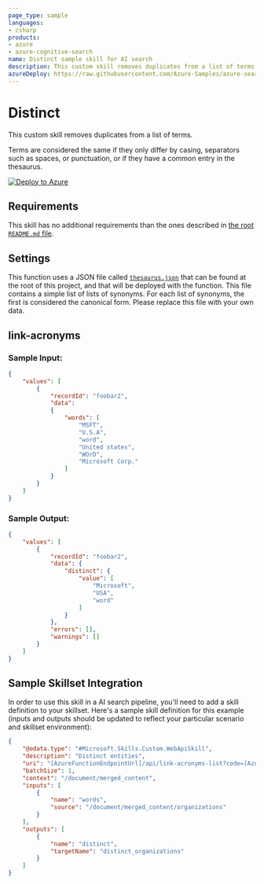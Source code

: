 ```yaml
---
page_type: sample
languages:
- csharp
products:
- azure
- azure-cognitive-search
name: Distinct sample skill for AI search
description: This custom skill removes duplicates from a list of terms.
azureDeploy: https://raw.githubusercontent.com/Azure-Samples/azure-search-power-skills/main/Text/Distinct/azuredeploy.json
---
```


# Distinct

This custom skill removes duplicates from a list of terms.

Terms are considered the same if they only differ by casing, separators such as spaces, or punctuation, or if they have a common entry in the thesaurus.

[![Deploy to Azure](https://azuredeploy.net/deploybutton.svg)](https://portal.azure.com/#create/Microsoft.Template/uri/https%3A%2F%2Fraw.githubusercontent.com%2FAzure-Samples%2Fazure-search-power-skills%2Fmain%2FText%2FDistinct%2Fazuredeploy.json)

## Requirements

This skill has no additional requirements than the ones described in [the root `README.md` file](../../README.md).

## Settings

This function uses a JSON file called [`thesaurus.json`](./thesaurus.json) that can be found at the root of this project, and that will be deployed with the function. This file contains a simple list of lists of synonyms. For each list of synonyms, the first is considered the canonical form. Please replace this file with your own data.

## link-acronyms

### Sample Input:

```json
{
    "values": [
        {
            "recordId": "foobar2",
            "data":
            {
                "words": [
                    "MSFT",
                    "U.S.A",
                    "word",
                    "United states",
                    "WOrD",
                    "Microsoft Corp."
                ]
            }
        }
    ]
}
```

### Sample Output:

```json
{
    "values": [
        {
            "recordId": "foobar2",
            "data": {
                "distinct": {
                    "value": [
                        "Microsoft",
                        "USA",
                        "word"
                    ]
                }
            },
            "errors": [],
            "warnings": []
        }
    ]
}
```

## Sample Skillset Integration

In order to use this skill in a AI search pipeline, you'll need to add a skill definition to your skillset.
Here's a sample skill definition for this example (inputs and outputs should be updated to reflect your particular scenario and skillset environment):

```json
{
    "@odata.type": "#Microsoft.Skills.Custom.WebApiSkill",
    "description": "Distinct entities",
    "uri": "[AzureFunctionEndpointUrl]/api/link-acronyms-list?code=[AzureFunctionDefaultHostKey]",
    "batchSize": 1,
    "context": "/document/merged_content",
    "inputs": [
        {
            "name": "words",
            "source": "/document/merged_content/organizations"
        }
    ],
    "outputs": [
        {
            "name": "distinct",
            "targetName": "distinct_organizations"
        }
    ]
}
```

